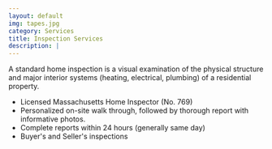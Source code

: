 ```yaml
---
layout: default
img: tapes.jpg
category: Services
title: Inspection Services
description: |
---
```

A standard home inspection is a visual examination of the physical structure and major interior systems (heating, electrical, plumbing) of a residential property. 

* Licensed Massachusetts Home Inspector (No. 769)
* Personalized on-site walk through, followed by thorough report with informative photos.
* Complete reports within 24 hours (generally same day)
* Buyer's and Seller's inspections
